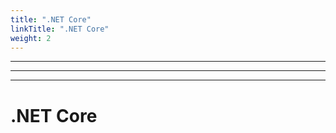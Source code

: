 ```yaml
---
title: ".NET Core"
linkTitle: ".NET Core"
weight: 2
---
```


---------------
---------------
---------------

# .NET Core
